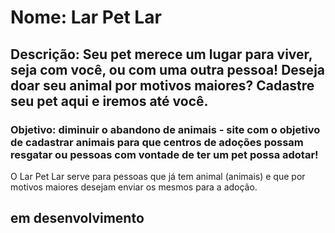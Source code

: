# Nome: Lar Pet Lar

## Descrição: Seu pet merece um lugar para viver, seja com você, ou com uma outra pessoa! Deseja doar seu animal por motivos maiores? Cadastre seu pet aqui e iremos até você.

### Objetivo: diminuir o abandono de animais - site com o objetivo de cadastrar animais para que centros de adoções possam resgatar ou pessoas com vontade de ter um pet possa adotar!


O Lar Pet Lar serve para pessoas que já tem animal (animais) e que por motivos maiores desejam enviar os mesmos para a adoção.


## em desenvolvimento

